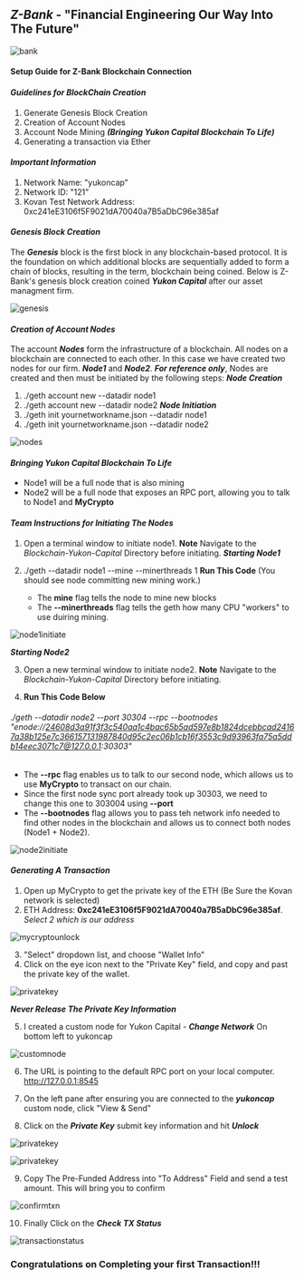 ## *Z-Bank* - "Financial Engineering Our Way Into The Future"
![bank](bank.jpg)

#### Setup Guide for Z-Bank Blockchain Connection 

#### _*Guidelines for BlockChain Creation*_
  1. Generate Genesis Block Creation
  2. Creation of Account Nodes
  3. Account Node Mining ***(Bringing Yukon Capital Blockchain To Life)***
  4. Generating a transaction via Ether

#### _Important Information_
  1. Network Name: "yukoncap"
  2. Network ID: "121"
  3. Kovan Test Network Address: 0xc241eE3106f5F9021dA70040a7B5aDbC96e385af
  
#### _Genesis Block Creation_

The ***Genesis*** block is the first block in any blockchain-based protocol. It is the foundation on which additional blocks are sequentially added to form a chain of blocks, resulting in the term, blockchain being coined.  Below is Z-Bank's genesis block creation coined ***Yukon Capital*** after our asset managment firm. 

![genesis](Screenshots/Genesis_block_yukoncap.png)


#### _Creation of Account Nodes_
The account ***Nodes*** form the infrastructure of a blockchain.  All nodes on a blockchain are connected to each other.  In this case we have created two nodes for our firm.  ***Node1*** and ***Node2***.  ***For reference only***, Nodes are created and then must be initiated by the following steps:
_**Node Creation**_
  1. ./geth account new --datadir node1
  2. ./geth account new --datadir node2
_**Node Initiation**_
  1. ./geth init yournetworkname.json --datadir node1
  2. ./geth init yournetworkname.json --datadir node2
  
  ![nodes](Screenshots/Node_creation.png)
  
  
#### _Bringing Yukon Capital Blockchain To Life_
  * Node1 will be a full node that is also mining
  * Node2 will be a full node that exposes an RPC port, allowing you to talk to Node1 and **MyCrypto**
  
#### _Team Instructions for Initiating The Nodes_

  1. Open a terminal window to initiate node1.  **Note** Navigate to the *Blockchain-Yukon-Capital* Directory before initiating.
_**Starting Node1**_

  2. ./geth --datadir node1 --mine --minerthreads 1 **Run This Code** (You should see node committing new mining work.)
      * The **mine** flag tells the node to mine new blocks
      * The **--minerthreads** flag tells the geth how many CPU "workers" to use duiring mining.

![node1initiate](Screenshots/Node1_mining.png)

_**Starting Node2**_

  3. Open a new terminal window to initiate node2. **Note** Navigate to the *Blockchain-Yukon-Capital* Directory before initiating.
  
4. **Run This Code Below**

###### ./geth --datadir node2 --port 30304 --rpc --bootnodes "enode://24608d3a91f3f3c540aa1c4bac65b5ad597e8b1824dcebbcad24167a38b125e7c366157131987840d95c2ec06b1cb16f3553c9d93963fa75a5ddb14eec3071c7@127.0.0.1:30303"  

   * The **--rpc** flag enables us to talk to our second node, which allows us to use **MyCrypto** to transact on our chain.
   * Since the first node sync port already took up 30303, we need to change this one to 303004 using **--port**
   * The **--bootnodes** flag allows you to pass teh network info needed to find other nodes in the blockchain and allows us to connect both nodes (Node1 + Node2). 

![node2initiate](Screenshots/Node2_initiate.png)

#### _Generating A Transaction_

  1. Open up MyCrypto to get the private key of the ETH (Be Sure the Kovan network is selected)
  2. ETH Address: **0xc241eE3106f5F9021dA70040a7B5aDbC96e385af**. *Select 2 which is our address*

![mycryptounlock](Screenshots/MyCrypto_unlock.png)

  3. "Select" dropdown list, and choose "Wallet Info"
  4. Click on the eye icon next to the "Private Key" field, and copy and past the private key of the wallet.
  
 ![privatekey](Screenshots/MyCrypto_Private_Key.png)
  
  ***Never Release The Private Key Information***
  
  5. I created a custom node for Yukon Capital - ***Change Network*** On bottom left to yukoncap

![customnode](Screenshots/Custom_Node_yukoncap.png)

  6. The URL is pointing to the default RPC port on your local computer.  http://127.0.0.1:8545
  
  7. On the left pane after ensuring you are connected to the ***yukoncap*** custom node, click "View & Send"
  
  8. Click on the ***Private Key*** submit key information and hit ***Unlock***

![privatekey](Screenshots/private_key.png)

![privatekey](Screenshots/Private_key2.png)

  9. Copy The Pre-Funded Address into "To Address" Field and send a test amount. This will bring you to confirm 
  
![confirmtxn](Screenshots/Confirm_yukoncap.png)

  10. Finally Click on the ***Check TX Status***
  
  ![transactionstatus](Screenshots/transaction_status.png)
  
 ### Congratulations on Completing your first Transaction!!!  
 
  
 
  
  
